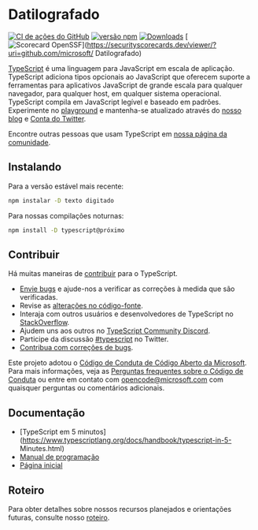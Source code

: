 # Datilografado

 [![CI de ações do GitHub](https://github.com/microsoft/TypeScript/workflows/CI/badge.svg)](https://github.com/microsoft/TypeScript/actions?query=workflow%3ACI)
 [![versão npm](https://badge.fury.io/js/typescript.svg)](https://www.npmjs.com/package/typescript)
 [![Downloads](https://img.shields.io/npm/dm/typescript.svg)](https://www.npmjs.com/package/typescript)
 [![Scorecard OpenSSF](https://api.securityscorecards.dev/projects/github.com/microsoft/TypeScript/badge)](https://securityscorecards.dev/viewer/?uri=github.com/microsoft/  Datilografado)


 [TypeScript](https://www.typescriptlang.org/) é uma linguagem para JavaScript em escala de aplicação.  TypeScript adiciona tipos opcionais ao JavaScript que oferecem suporte a ferramentas para aplicativos JavaScript de grande escala para qualquer navegador, para qualquer host, em qualquer sistema operacional.  TypeScript compila em JavaScript legível e baseado em padrões.  Experimente no [playground](https://www.typescriptlang.org/play/) e mantenha-se atualizado através do [nosso blog](https://blogs.msdn.microsoft.com/typescript) e [  Conta do Twitter](https://twitter.com/typescript).

 Encontre outras pessoas que usam TypeScript em [nossa página da comunidade](https://www.typescriptlang.org/community/).

 ## Instalando

 Para a versão estável mais recente:

 ```bash
 npm instalar -D texto digitado
 ```

 Para nossas compilações noturnas:

 ```bash
 npm install -D typescript@próximo
 ```

 ## Contribuir

 Há muitas maneiras de [contribuir](https://github.com/microsoft/TypeScript/blob/main/CONTRIBUTING.md) para o TypeScript.
 * [Envie bugs](https://github.com/microsoft/TypeScript/issues) e ajude-nos a verificar as correções à medida que são verificadas.
 * Revise as [alterações no código-fonte](https://github.com/microsoft/TypeScript/pulls).
 * Interaja com outros usuários e desenvolvedores de TypeScript no [StackOverflow](https://stackoverflow.com/questions/tagged/typescript).
 * Ajudem uns aos outros no [TypeScript Community Discord](https://discord.gg/typescript).
 * Participe da discussão [#typescript](https://twitter.com/search?q=%23TypeScript) no Twitter.
 * [Contribua com correções de bugs](https://github.com/microsoft/TypeScript/blob/main/CONTRIBUTING.md).

 Este projeto adotou o [Código de Conduta de Código Aberto da Microsoft](https://opensource.microsoft.com/codeofconduct/).  Para mais informações, veja
 as [Perguntas frequentes sobre o Código de Conduta](https://opensource.microsoft.com/codeofconduct/faq/) ou entre em contato com [opencode@microsoft.com](mailto:opencode@microsoft.com)
 com quaisquer perguntas ou comentários adicionais.

 ## Documentação

 * [TypeScript em 5 minutos](https://www.typescriptlang.org/docs/handbook/typescript-in-5- Minutes.html)
 * [Manual de programação](https://www.typescriptlang.org/docs/handbook/intro.html)
 * [Página inicial](https://www.typescriptlang.org/)

 ## Roteiro

 Para obter detalhes sobre nossos recursos planejados e orientações futuras, consulte nosso [roteiro](https://github.com/microsoft/TypeScript/wiki/Roadmap).